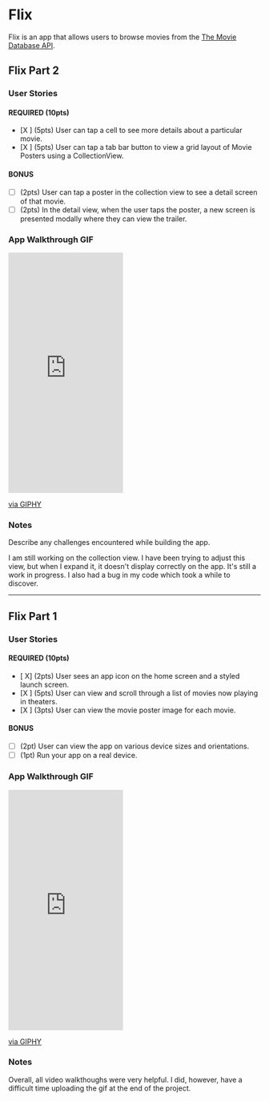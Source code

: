 # Flix

Flix is an app that allows users to browse movies from the [The Movie Database API](http://docs.themoviedb.apiary.io/#).

## Flix Part 2

### User Stories

#### REQUIRED (10pts)
- [X ] (5pts) User can tap a cell to see more details about a particular movie.
- [X ] (5pts) User can tap a tab bar button to view a grid layout of Movie Posters using a CollectionView.

#### BONUS
- [ ] (2pts) User can tap a poster in the collection view to see a detail screen of that movie.
- [ ] (2pts) In the detail view, when the user taps the poster, a new screen is presented modally where they can view the trailer.

### App Walkthrough GIF


<iframe src="https://giphy.com/embed/9UEJT7OMTrmAbcn8AP" width="229" height="480" frameBorder="0" class="giphy-embed" allowFullScreen></iframe><p><a href="https://giphy.com/gifs/9UEJT7OMTrmAbcn8AP">via GIPHY</a></p>


### Notes
Describe any challenges encountered while building the app.

I am still working on the collection view. I have been trying to adjust this view, but when I expand it, it doesn't display correctly on the app. It's still a work in progress. I also had a bug in my code which took a while to discover.

---

## Flix Part 1

### User Stories


#### REQUIRED (10pts)
- [ X] (2pts) User sees an app icon on the home screen and a styled launch screen.
- [X ] (5pts) User can view and scroll through a list of movies now playing in theaters.
- [X ] (3pts) User can view the movie poster image for each movie.

#### BONUS
- [ ] (2pt) User can view the app on various device sizes and orientations.
- [ ] (1pt) Run your app on a real device.

### App Walkthrough GIF



<iframe src="https://giphy.com/embed/Fwvwn35qPWMt0pmoIs" width="229" height="480" frameBorder="0" class="giphy-embed" allowFullScreen></iframe><p><a href="https://giphy.com/gifs/Fwvwn35qPWMt0pmoIs">via GIPHY</a></p>

### Notes
Overall, all video walkthoughs were very helpful. I did, however, have a difficult time uploading the gif at the end of the project. 
